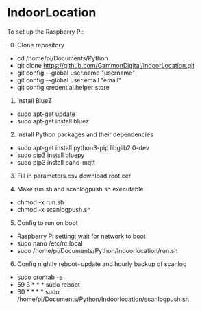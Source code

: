 # IndoorLocation
To set up the Raspberry Pi:

0) Clone repository
- cd /home/pi/Documents/Python
- git clone https://github.com/GammonDigital/IndoorLocation.git
- git config --global user.name "username"
- git config --global user.email "email"
- git config credential.helper store

1) Install BlueZ
- sudo apt-get update
- sudo apt-get install bluez

2) Install Python packages and their dependencies
- sudo apt-get install python3-pip libglib2.0-dev
- sudo pip3 install bluepy
- sudo pip3 install paho-mqtt

3) Fill in parameters.csv download root.cer

4) Make run.sh and scanlogpush.sh executable
- chmod -x run.sh
- chmod -x scanlogpush.sh

5) Config to run on boot
- Raspberry Pi setting: wait for network to boot
- sudo nano /etc/rc.local
- sudo /home/pi/Documents/Python/Indoorlocation/run.sh

6) Config nightly reboot+update and hourly backup of scanlog 
- sudo crontab -e
- 59 3 * * * sudo reboot
- 30 * * * * sudo /home/pi/Documents/Python/Indoorlocation/scanlogpush.sh
